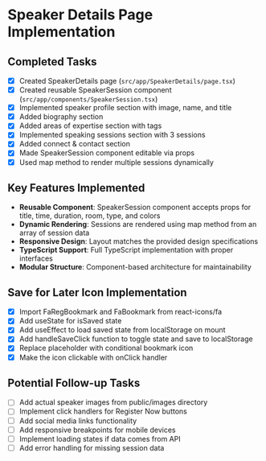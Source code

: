 # Speaker Details Page Implementation

## Completed Tasks
- [x] Created SpeakerDetails page (`src/app/SpeakerDetails/page.tsx`)
- [x] Created reusable SpeakerSession component (`src/app/components/SpeakerSession.tsx`)
- [x] Implemented speaker profile section with image, name, and title
- [x] Added biography section
- [x] Added areas of expertise section with tags
- [x] Implemented speaking sessions section with 3 sessions
- [x] Added connect & contact section
- [x] Made SpeakerSession component editable via props
- [x] Used map method to render multiple sessions dynamically

## Key Features Implemented
- **Reusable Component**: SpeakerSession component accepts props for title, time, duration, room, type, and colors
- **Dynamic Rendering**: Sessions are rendered using map method from an array of session data
- **Responsive Design**: Layout matches the provided design specifications
- **TypeScript Support**: Full TypeScript implementation with proper interfaces
- **Modular Structure**: Component-based architecture for maintainability

## Save for Later Icon Implementation
- [x] Import FaRegBookmark and FaBookmark from react-icons/fa
- [x] Add useState for isSaved state
- [x] Add useEffect to load saved state from localStorage on mount
- [x] Add handleSaveClick function to toggle state and save to localStorage
- [x] Replace placeholder <Fa /> with conditional bookmark icon
- [x] Make the icon clickable with onClick handler

## Potential Follow-up Tasks
- [ ] Add actual speaker images from public/images directory
- [ ] Implement click handlers for Register Now buttons
- [ ] Add social media links functionality
- [ ] Add responsive breakpoints for mobile devices
- [ ] Implement loading states if data comes from API
- [ ] Add error handling for missing session data
